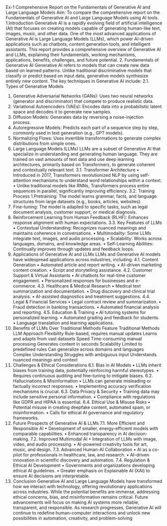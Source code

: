 Ex-1 Comprehensive Report on the Fundamentals of Generative AI and 
Large Language Models
Aim: To compare the comprehensive report on the Fundamentals of Generative AI and 
Large Language Models using AI tools.
1.Introduction
Generative AI is a rapidly evolving field of artificial intelligence (AI) that focuses on creating 
models capable of generating human-like text, images, music, and other data. One of the 
most advanced applications of Generative AI is Large Language Models (LLMs), which power 
AI-driven applications such as chatbots, content generation tools, and intelligent assistants. 
This report provides a comprehensive overview of Generative AI and LLMs, explaining their 
fundamentals, working mechanisms, applications, benefits, challenges, and future potential.
2. Fundamentals of Generative AI
Generative AI refers to models that can create new data based on learned patterns. Unlike 
traditional discriminative models that classify or predict based on input data, generative 
models synthesize entirely new content. The key techniques in Generative AI include:
2.1. Types of Generative Models
1. Generative Adversarial Networks (GANs): Uses two neural networks (generator and 
discriminator) that compete to produce realistic data.
2. Variational Autoencoders (VAEs): Encodes data into a probabilistic latent space and 
decodes it to generate new samples.
3. Diffusion Models: Generates data by reversing a noise-injection process.
4. Autoregressive Models: Predicts each part of a sequence step by step, commonly 
used in text generation (e.g., GPT models).
5. Normalizing Flows: Uses invertible transformations to generate complex 
distributions from simple ones.
3. Large Language Models (LLMs)
LLMs are a subset of Generative AI that specialize in understanding and generating human 
language. They are trained on vast amounts of text data and use deep learning architectures, 
primarily based on Transformers, to generate coherent and contextually relevant text.
3.1. Transformer Architecture
• Introduced in 2017, Transformers revolutionized NLP by using self-attention 
mechanisms to understand word relationships within a context.
• Unlike traditional models like RNNs, Transformers process entire sequences in parallel, significantly improving efficiency.
3.2. Training Process
   1.Pretraining: The model learns grammar, facts, and language structures from large 
datasets (e.g., books, articles, websites).
2. Fine-tuning: The model is adapted to specific tasks, such as legal document analysis, 
customer support, or medical diagnosis.
3. Reinforcement Learning from Human Feedback (RLHF): Enhances response 
alignment with human expectations.
3.3. Key Features of LLMs
• Contextual Understanding: Recognizes nuanced meanings and maintains coherence 
in conversations.
• Multimodality: Some LLMs integrate text, images, and audio processing.
• Scalability: Works across languages, domains, and knowledge areas.
• Self-Learning Abilities: Continually improves through updates and feedback loops.
4. Applications of Generative AI and LLMs
LLMs and Generative AI models have widespread applications across industries, including:
4.1. Content Generation
• Automated article and report writing.
• AI-driven marketing content creation.
• Script and storytelling assistance.
4.2. Customer Support & Virtual Assistants
• AI chatbots for real-time customer engagement.
• Personalized responses for businesses and e-commerce.
4.3. Healthcare & Medical Research
• Medical text summarization and documentation.
• Drug discovery and clinical trial analysis.
• AI-assisted diagnostics and treatment suggestions.
4.4. Legal & Financial Services
• Legal contract review and summarization.
• Fraud detection in banking transactions.
• Automated financial analysis and reporting.
4.5. Education & Training
• AI tutoring systems for personalized learning.
• Automated grading and feedback for students.
• Language translation and learning applications.
5. Benefits of LLMs Over Traditional Methods
Feature
Traditional Methods
LLM Approach
Flexibility
Rule-based, requires manual 
updates
Learns and adapts from vast datasets
Speed
Time-consuming manual 
processing
Generates content in seconds
Scalability
Limited to predefined rules
Can generalize across domains and 
languages
Complex 
Understanding
Struggles with ambiguous input
Understands nuanced meanings and 
context
6. Challenges & Ethical Considerations
6.1. Bias in AI Models
• LLMs inherit biases from training data, potentially reinforcing harmful stereotypes.
• Requires continuous auditing and fine-tuning to mitigate biases.
6.2. Hallucinations & Misinformation
• LLMs can generate misleading or factually incorrect responses.
• Implementing accuracy verification mechanisms is crucial.
6.3. Data Privacy & Security
• Training data may include sensitive personal information.
• Compliance with regulations like GDPR and HIPAA is essential.
6.4. Ethical Use & Misuse Risks
• Potential misuse in creating deepfake content, automated spam, or misinformation.
• Calls for ethical AI governance and regulatory frameworks.
7. Future Prospects of Generative AI & LLMs
7.1. More Efficient and Responsible AI
• Development of smaller, energy-efficient models with comparable capabilities.
• Enhanced transparency in AI decision-making.
7.2. Improved Multimodal AI
• Integration of LLMs with image, video, and audio processing.
• AI-powered creativity tools for art, music, and design.
7.3. Advanced Human-AI Collaboration
• AI as a co-pilot for professionals in healthcare, law, and research.
• AI-driven innovation in scientific discovery and automation.
7.4. Regulation & Ethical AI Development
• Governments and organizations developing ethical AI guidelines.
• Greater emphasis on Explainable AI (XAI) to ensure AI decisions are interpretable.
8. Conclusion
Generative AI and Large Language Models have transformed how we interact with 
technology, offering revolutionary applications across industries. While the potential benefits 
are immense, addressing ethical concerns, bias, and misinformation remains critical. Future 
advancements will focus on making AI systems more reliable, transparent, and responsible. 
As research progresses, Generative AI will continue to redefine human-computer interactions and unlock new possibilities in automation, creativity, and problem-solving
